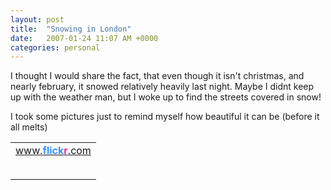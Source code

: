 ```yaml
---
layout: post
title:  "Snowing in London"
date:   2007-01-24 11:07 AM +0000
categories: personal
---
```

I thought I would share the fact, that even though it isn't christmas, and nearly february, it snowed relatively heavily last night. Maybe I didnt keep up with the weather man, but I woke up to find the streets covered in snow!

I took some pictures just to remind myself how beautiful it can be (before it all melts)<!-- Start of Flickr Badge -->
<style type="text/css">
#flickr_badge_source_txt \{padding:0; font: 11px Arial, Helvetica, Sans serif; color:#666666;}
#flickr_badge_icon \{display:block !important; margin:0 !important; border: 1px solid rgb(0, 0, 0) !important;}
#flickr_icon_td \{padding:0 5px 0 0 !important;}
.flickr_badge_image \{text-align:center !important;}
.flickr_badge_image img \{border: 1px solid black !important;}
#flickr_www \{display:block; padding:0 10px 0 10px !important; font: 11px Arial, Helvetica, Sans serif !important; color:#3993ff !important;}
#flickr_badge_uber_wrapper a:hover,
#flickr_badge_uber_wrapper a:link,
#flickr_badge_uber_wrapper a:active,
#flickr_badge_uber_wrapper a:visited \{text-decoration:none !important; background:inherit !important;color:#3993ff;}
#flickr_badge_wrapper \{background-color:#ffffff;border: solid 1px #000000}
#flickr_badge_source \{padding:0 !important; font: 11px Arial, Helvetica, Sans serif !important; color:#666666 !important;}
</style>
<table id="flickr_badge_uber_wrapper" cellpadding="0" cellspacing="10" border="0"><tr><td><a href="http://www.flickr.com" id="flickr_www">www.<strong style="color:#3993ff">flick<span style="color:#ff1c92">r</span></strong>.com</a><table cellpadding="0" cellspacing="10" border="0" id="flickr_badge_wrapper">
<tr>
<script type="text/javascript" src="http://www.flickr.com/badge_code_v2.gne?count=5&display=latest&size=s&layout=h&source=user_set&user=71889123%40N00&set=72157594497411379&context=in%2Fset-72157594497411379%2F"></script>
</tr>
</table>
</td></tr></table>
<!-- End of Flickr Badge -->